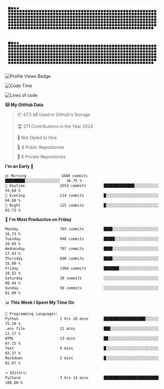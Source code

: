 <img src="https://github.com/nielsbaggerman/nielsbaggerman/blob/output/github-contribution-grid-snake.svg#gh-light-mode-only" alt="GitHub Snake Light">
<img src="https://github.com/nielsbaggerman/nielsbaggerman/blob/output/github-contribution-grid-snake-dark.svg#gh-dark-mode-only" alt="GitHub Snake Dark">
<img src="https://komarev.com/ghpvc/?username=nielsbaggerman&amp;label=Profile+Views" alt="Profile Views Badge" />

<!--START_SECTION:waka-->
![Code Time](http://img.shields.io/badge/Code%20Time-2%2C121%20hrs%2052%20mins-blue)

![Lines of code](https://img.shields.io/badge/From%20Hello%20World%20I%27ve%20Written-7.4%20million%20lines%20of%20code-blue)

**🐱 My GitHub Data** 

> 📦 47.5 kB Used in GitHub's Storage 
 > 
> 🏆 271 Contributions in the Year 2024
 > 
> 🚫 Not Opted to Hire
 > 
> 📜 4 Public Repositories 
 > 
> 🔑 6 Private Repositories 
 > 
**I'm an Early 🐤** 

```text
🌞 Morning                1680 commits        █████████░░░░░░░░░░░░░░░░   36.75 % 
🌆 Daytime                2553 commits        ██████████████░░░░░░░░░░░   55.84 % 
🌃 Evening                214 commits         █░░░░░░░░░░░░░░░░░░░░░░░░   04.68 % 
🌙 Night                  125 commits         █░░░░░░░░░░░░░░░░░░░░░░░░   02.73 % 
```
📅 **I'm Most Productive on Friday** 

```text
Monday                   765 commits         ████░░░░░░░░░░░░░░░░░░░░░   16.73 % 
Tuesday                  946 commits         █████░░░░░░░░░░░░░░░░░░░░   20.69 % 
Wednesday                797 commits         ████░░░░░░░░░░░░░░░░░░░░░   17.43 % 
Thursday                 690 commits         ████░░░░░░░░░░░░░░░░░░░░░   15.09 % 
Friday                   1304 commits        ███████░░░░░░░░░░░░░░░░░░   28.52 % 
Saturday                 20 commits          ░░░░░░░░░░░░░░░░░░░░░░░░░   00.44 % 
Sunday                   50 commits          ░░░░░░░░░░░░░░░░░░░░░░░░░   01.09 % 
```


📊 **This Week I Spent My Time On** 

```text
💬 Programming Languages: 
Python                   2 hrs 26 mins       ███████████████████░░░░░░   75.20 % 
.env file                21 mins             ███░░░░░░░░░░░░░░░░░░░░░░   11.17 % 
HTML                     13 mins             ██░░░░░░░░░░░░░░░░░░░░░░░   07.15 % 
Text                     6 mins              █░░░░░░░░░░░░░░░░░░░░░░░░   03.37 % 
Markdown                 5 mins              █░░░░░░░░░░░░░░░░░░░░░░░░   02.87 % 

🔥 Editors: 
PyCharm                  3 hrs 14 mins       █████████████████████████   100.00 % 
```


<!--END_SECTION:waka-->
